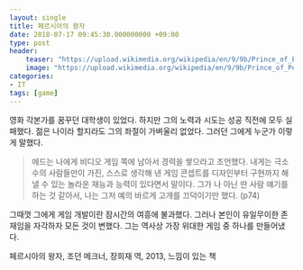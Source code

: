 ```yaml
---
layout: single
title: 페르시아의 왕자
date: 2018-07-17 09:45:30.000000000 +09:00
type: post
header:
    teaser: "https://upload.wikimedia.org/wikipedia/en/9/9b/Prince_of_Persia_%281989_video_game%29_IBM_PC_Version_gameplay.gif"
    image: "https://upload.wikimedia.org/wikipedia/en/9/9b/Prince_of_Persia_%281989_video_game%29_IBM_PC_Version_gameplay.gif"
categories:
- IT
tags: [game]
---
```


영화 각본가를 꿈꾸던 대학생이 있었다. 하지만 그의 노력과 시도는 성공 직전에 모두 실패했다. 젊은 나이라 할지라도 그의 좌절이 가벼울리 없었다. 그러던 그에게 누군가 이렇게 말했다.

> 에드는 나에게 비디오 게임 쪽에 남아서 경력을 쌓으라고 조언했다. 내게는 극소수의 사람들만이 가진, 스스로 생각해 낸 게임 콘셉트를 디자인부터 구현까지 해낼 수 있는 놀라운 재능과 능력이 있다면서 말이다. 그가 나 아닌 딴 사람 얘기를 하는 것 같아서, 나는 그저 예의 바르게 고개를 끄덕이기만 했다. (p74)

그때껏 그에게 게임 개발이란 잠시간의 여흥에 불과했다. 그러나 본인이 유일무이한 존재임을 자각하자 모든 것이 변했다. 그는 역사상 가장 위대한 게임 중 하나를 만들어냈다.

페르시아의 왕자, 조던 메크너, 장희재 역, 2013, 느낌이 있는 책
